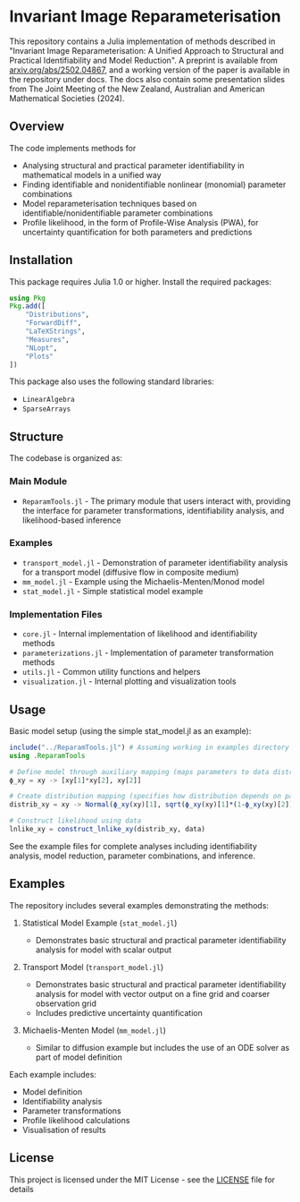 # Invariant Image Reparameterisation

This repository contains a Julia implementation of methods described in "Invariant Image Reparameterisation: A Unified Approach to Structural and Practical Identifiability and Model Reduction". A preprint is available from [arxiv.org/abs/2502.04867](https://arxiv.org/abs/2502.04867), and a working version of the paper is available in the repository under docs. The docs also contain some presentation slides from The Joint Meeting of the New Zealand, Australian and American Mathematical Societies (2024). 

## Overview

The code implements methods for

- Analysing structural and practical parameter identifiability in mathematical models in a unified way
- Finding identifiable and nonidentifiable nonlinear (monomial) parameter combinations
- Model reparameterisation techniques based on identifiable/nonidentifiable parameter combinations
- Profile likelihood, in the form of Profile-Wise Analysis (PWA), for uncertainty quantification for both parameters and predictions

## Installation

This package requires Julia 1.0 or higher. Install the required packages:

```julia
using Pkg
Pkg.add([
    "Distributions", 
    "ForwardDiff",
    "LaTeXStrings",
    "Measures",
    "NLopt",
    "Plots"
])
```

This package also uses the following standard libraries:
* `LinearAlgebra`
* `SparseArrays`

## Structure

The codebase is organized as:

### Main Module
- `ReparamTools.jl` - The primary module that users interact with, providing the interface for parameter transformations, identifiability analysis, and likelihood-based inference

### Examples
- `transport_model.jl` - Demonstration of parameter identifiability analysis for a transport model (diffusive flow in composite medium)
- `mm_model.jl` - Example using the Michaelis-Menten/Monod model
- `stat_model.jl` - Simple statistical model example 

### Implementation Files
- `core.jl` - Internal implementation of likelihood and identifiability methods
- `parameterizations.jl` - Implementation of parameter transformation methods
- `utils.jl` - Common utility functions and helpers
- `visualization.jl` - Internal plotting and visualization tools

## Usage

Basic model setup (using the simple stat_model.jl as an example):

```julia
include("../ReparamTools.jl") # Assuming working in examples directory
using .ReparamTools 

# Define model through auxiliary mapping (maps parameters to data distribution parameters)
ϕ_xy = xy -> [xy[1]*xy[2], xy[2]]

# Create distribution mapping (specifies how distribution depends on parameters)
distrib_xy = xy -> Normal(ϕ_xy(xy)[1], sqrt(ϕ_xy(xy)[1]*(1-ϕ_xy(xy)[2])))

# Construct likelihood using data
lnlike_xy = construct_lnlike_xy(distrib_xy, data)

```

See the example files for complete analyses including identifiability analysis, model reduction, parameter combinations, and inference.

## Examples

The repository includes several examples demonstrating the methods:

1. Statistical Model Example (`stat_model.jl`)
   - Demonstrates basic structural and practical parameter identifiability analysis for model with scalar output

2. Transport Model (`transport_model.jl`)
   - Demonstrates basic structural and practical parameter identifiability analysis for model with vector output on a fine grid and coarser observation grid
   - Includes predictive uncertainty quantification

3. Michaelis-Menten Model (`mm_model.jl`)
   - Similar to diffusion example but includes the use of an ODE solver as part of model definition

Each example includes:
- Model definition
- Identifiability analysis
- Parameter transformations
- Profile likelihood calculations
- Visualisation of results

## License
This project is licensed under the MIT License - see the [LICENSE](LICENSE) file for details


